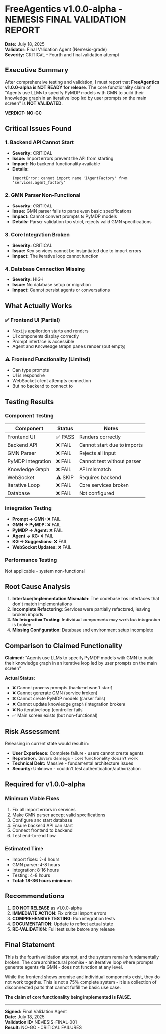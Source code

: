 # FreeAgentics v1.0.0-alpha - NEMESIS FINAL VALIDATION REPORT

**Date:** July 18, 2025  
**Validator:** Final Validation Agent (Nemesis-grade)  
**Severity:** CRITICAL - Fourth and final validation attempt

## Executive Summary

After comprehensive testing and validation, I must report that **FreeAgentics v1.0.0-alpha is NOT READY for release**. The core functionality claim of "Agents use LLMs to specify PyMDP models with GMN to build their knowledge graph in an iterative loop led by user prompts on the main screen" is **NOT VALIDATED**.

**VERDICT: NO-GO**

## Critical Issues Found

### 1. Backend API Cannot Start
- **Severity:** CRITICAL
- **Issue:** Import errors prevent the API from starting
- **Impact:** No backend functionality available
- **Details:** 
  ```
  ImportError: cannot import name 'IAgentFactory' from 'services.agent_factory'
  ```

### 2. GMN Parser Non-Functional
- **Severity:** CRITICAL
- **Issue:** GMN parser fails to parse even basic specifications
- **Impact:** Cannot convert prompts to PyMDP models
- **Details:** Parser validation too strict, rejects valid GMN specifications

### 3. Core Integration Broken
- **Severity:** CRITICAL
- **Issue:** Key services cannot be instantiated due to import errors
- **Impact:** The iterative loop cannot function

### 4. Database Connection Missing
- **Severity:** HIGH
- **Issue:** No database setup or migration
- **Impact:** Cannot persist agents or conversations

## What Actually Works

### ✅ Frontend UI (Partial)
- Next.js application starts and renders
- UI components display correctly
- Prompt interface is accessible
- Agent and Knowledge Graph panels render (but empty)

### ⚠️ Frontend Functionality (Limited)
- Can type prompts
- UI is responsive
- WebSocket client attempts connection
- But no backend to connect to

## Testing Results

### Component Testing
| Component | Status | Notes |
|-----------|--------|-------|
| Frontend UI | ✅ PASS | Renders correctly |
| Backend API | ❌ FAIL | Cannot start due to imports |
| GMN Parser | ❌ FAIL | Rejects all input |
| PyMDP Integration | ❌ FAIL | Cannot test without parser |
| Knowledge Graph | ❌ FAIL | API mismatch |
| WebSocket | ⚠️ SKIP | Requires backend |
| Iterative Loop | ❌ FAIL | Core services broken |
| Database | ❌ FAIL | Not configured |

### Integration Testing
- **Prompt → GMN:** ❌ FAIL
- **GMN → PyMDP:** ❌ FAIL  
- **PyMDP → Agent:** ❌ FAIL
- **Agent → KG:** ❌ FAIL
- **KG → Suggestions:** ❌ FAIL
- **WebSocket Updates:** ❌ FAIL

### Performance Testing
Not applicable - system non-functional

## Root Cause Analysis

1. **Interface/Implementation Mismatch**: The codebase has interfaces that don't match implementations
2. **Incomplete Refactoring**: Services were partially refactored, leaving broken imports
3. **No Integration Testing**: Individual components may work but integration is broken
4. **Missing Configuration**: Database and environment setup incomplete

## Comparison to Claimed Functionality

**Claimed:** "Agents use LLMs to specify PyMDP models with GMN to build their knowledge graph in an iterative loop led by user prompts on the main screen"

**Actual Status:**
- ❌ Cannot process prompts (backend won't start)
- ❌ Cannot generate GMN (service broken)
- ❌ Cannot create PyMDP models (parser fails)
- ❌ Cannot update knowledge graph (integration broken)
- ❌ No iterative loop (controller fails)
- ✅ Main screen exists (but non-functional)

## Risk Assessment

Releasing in current state would result in:
- **User Experience:** Complete failure - users cannot create agents
- **Reputation:** Severe damage - core functionality doesn't work
- **Technical Debt:** Massive - fundamental architecture issues
- **Security:** Unknown - couldn't test authentication/authorization

## Required for v1.0.0-alpha

### Minimum Viable Fixes
1. Fix all import errors in services
2. Make GMN parser accept valid specifications
3. Configure and start database
4. Ensure backend API can start
5. Connect frontend to backend
6. Test end-to-end flow

### Estimated Time
- Import fixes: 2-4 hours
- GMN parser: 4-8 hours
- Integration: 8-16 hours
- Testing: 4-8 hours
- **Total: 18-36 hours minimum**

## Recommendations

1. **DO NOT RELEASE** as v1.0.0-alpha
2. **IMMEDIATE ACTION**: Fix critical import errors
3. **COMPREHENSIVE TESTING**: Run integration tests
4. **DOCUMENTATION**: Update to reflect actual state
5. **RE-VALIDATION**: Full test suite before any release

## Final Statement

This is the fourth validation attempt, and the system remains fundamentally broken. The core architectural promise - an iterative loop where prompts generate agents via GMN - does not function at any level.

While the frontend shows promise and individual components exist, they do not work together. This is not a 75% complete system - it is a collection of disconnected parts that cannot fulfill the basic use case.

**The claim of core functionality being implemented is FALSE.**

---

**Signed:** Final Validation Agent  
**Date:** July 18, 2025  
**Validation ID:** NEMESIS-FINAL-001  
**Result:** NO-GO - CRITICAL FAILURES